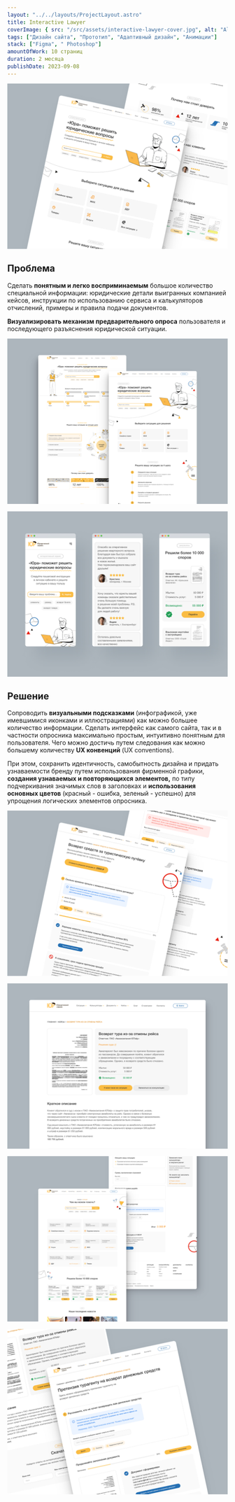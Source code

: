 ```yaml
---
layout: "../../layouts/ProjectLayout.astro"
title: Interactive Lawyer
coverImage: { src: "/src/assets/interactive-lawyer-cover.jpg", alt: "Alt Text" }
tags: ["Дизайн сайта", "Прототип", "Адаптивный дизайн", "Анимации"]
stack: ["Figma", " Photoshop"]
amountOfWork: 10 страниц
duration: 2 месяца
publishDate: 2023-09-08
---
```


![Превью главной страницы сайта юридической компании в двух скриншотах на сером фоне, показывающее большую часть блоков](../../assets/images/interactive-lawyer/hero.jpg)

## Проблема

Сделать **понятным и легко восприминаемым** большое количество специальной информации: юридические детали выигранных компанией кейсов, инструкции по использованию сервиса и калькуляторов отчислений, примеры и правила подачи документов.

**Визуализировать механизм предварительного опроса** пользователя и последующего разъяснения юридической ситуации.

![Сравнение двух версий дизайна главной страницы на сером фоне, слева - версия до правок заказчика, а справа - после внесения правок](../../assets/images/interactive-lawyer/comparison.jpg)

![Мобильная версия дизайна главной страницы сайта юридической компании в трех скриншотах на сером фоне](../../assets/images/art-of-smile/mobile.jpg)

## Решение

Сопроводить **визуальными подсказками** (инфографикой, уже имевшимися иконками и иллюстрациями) как можно большее количество информации. Сделать интерфейс как самого сайта, так и в частности опросника максимально простым, интуитивно понятным для пользователя. Чего можно достичь путем следования как можно большему количеству **UX конвенций** (UX conventions).

При этом, сохранить идентичность, самобытность дизайна и придать узнаваемости бренду путем использования фирменной графики, **создания узнаваемых и повторяющихся элементов,** по типу подчеркивания значимых слов в заголовках и **использования основных цветов** (красный - ошибка, зеленый - успешно) для упрощения логических элементов опросника.

![Обзор страницы с алгоритмом решения юридической проблемы (опросника), заполняемым посетителем сайта юридической компании, в 2 скриншотах на сером фоне](../../assets/images/interactive-lawyer/algorithm.jpg)

![Страница с детальным разбором одного определенного кейса в юридической практики компании на сером фоне](../../assets/images/interactive-lawyer/case-page.jpg)

![Обзор двух страниц сайта юридической компании (страница каталога, с перечислением всех возможных юридических ситуаций, на основе которых может обратиться к компании пользователь и страница расчета страховых взносов) на сером фоне](../../assets/images/interactive-lawyer/catalogue-and-calculator-page.jpg)

![Обзор двух страниц сайта юридической компании (страница разбора одного кейса и страница подачи претензии) на сером фоне](../../assets/images/interactive-lawyer/report-page.jpg)
